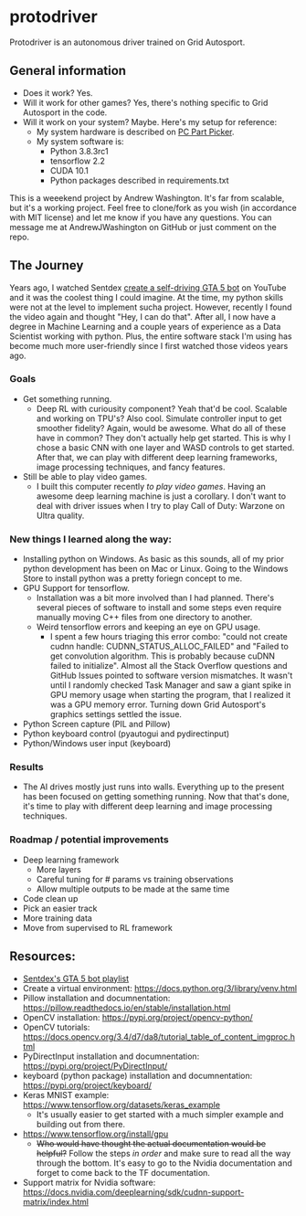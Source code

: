 # protodriver
Protodriver is an autonomous driver trained on Grid Autosport.  

## General information
* Does it work? Yes.  
* Will it work for other games? Yes, there's nothing specific to Grid Autosport in the code.  
* Will it work on your system? Maybe. Here's my setup for reference:
  * My system hardware is described on [PC Part Picker](https://pcpartpicker.com/list/bjXFyk).  
  * My system software is:
    * Python 3.8.3rc1
    * tensorflow 2.2
    * CUDA 10.1
    * Python packages described in requirements.txt

  
This is a weeekend project by Andrew Washington. It's far from scalable, but it's a working project. Feel free to clone/fork as you wish (in accordance with MIT license) and let me know if you have any questions. You can message me at AndrewJWashington on GitHub or just comment on the repo.  

## The Journey
Years ago, I watched Sentdex [create a self-driving GTA 5 bot](https://www.youtube.com/playlist?list=PLQVvvaa0QuDeETZEOy4VdocT7TOjfSA8a) on YouTube and it was the coolest thing I could imagine. At the time, my python skills were not at the level to implement sucha project. However, recently I found the video again and thought "Hey, I can do that". After all, I now have a degree in Machine Learning and a couple years of experience as a Data Scientist working with python. Plus, the entire software stack I'm using has become much more user-friendly since I first watched those videos years ago.  

### Goals
* Get something running.
  * Deep RL with curiousity component? Yeah that'd be cool. Scalable and working on TPU's? Also cool. Simulate controller input to get smoother fidelity? Again, would be awesome. What do all of these have in common? They don't actually help get started. This is why I chose a basic CNN with one layer and WASD controls to get started. After that, we can play with different deep learning frameworks, image processing techniques, and fancy features.
* Still be able to play video games. 
  * I built this computer recently _to play video games_. Having an awesome deep learning machine is just a corollary. I don't want to deal with driver issues when I try to play Call of Duty: Warzone on Ultra quality.

### New things I learned along the way:
* Installing python on Windows. As basic as this sounds, all of my prior python development has been on Mac or Linux. Going to the Windows Store to install python was a pretty foriegn concept to me.
* GPU Support for tensorflow. 
  * Installation was a bit more involved than I had planned. There's several pieces of software to install and some steps even require manually moving C++ files from one directory to another.
  * Weird tensorflow errors and keeping an eye on GPU usage. 
    * I spent a few hours triaging this error combo: "could not create cudnn handle: CUDNN_STATUS_ALLOC_FAILED" and "Failed to get convolution algorithm. This is probably because cuDNN failed to initialize". Almost all the Stack Overflow questions and GitHub Issues pointed to software version mismatches. It wasn't until I randomly checked Task Manager and saw a giant spike in GPU memory usage when starting the program, that I realized it was a GPU memory error. Turning down Grid Autosport's graphics settings settled the issue.
* Python Screen capture (PIL and Pillow)
* Python keyboard control (pyautogui and pydirectinput)
* Python/Windows user input (keyboard)

### Results
* The AI drives mostly just runs into walls. Everything up to the present has been focused on getting something running. Now that that's done, it's time to play with different deep learning and image processing techniques.

### Roadmap / potential improvements
* Deep learning framework
  * More layers
  * Careful tuning for # params vs training observations
  * Allow multiple outputs to be made at the same time
* Code clean up
* Pick an easier track
* More training data
* Move from supervised to RL framework

## Resources:
* [Sentdex's GTA 5 bot playlist](https://www.youtube.com/playlist?list=PLQVvvaa0QuDeETZEOy4VdocT7TOjfSA8a)
* Create a virtual environment: https://docs.python.org/3/library/venv.html
* Pillow installation and documnentation: https://pillow.readthedocs.io/en/stable/installation.html
* OpenCV installation: https://pypi.org/project/opencv-python/
* OpenCV tutorials: https://docs.opencv.org/3.4/d7/da8/tutorial_table_of_content_imgproc.html
* PyDirectInput installation and documnentation: https://pypi.org/project/PyDirectInput/
* keyboard (python package) installation and documnentation: https://pypi.org/project/keyboard/
* Keras MNIST example: https://www.tensorflow.org/datasets/keras_example
  * It's usually easier to get started with a much simpler example and building out from there.
* https://www.tensorflow.org/install/gpu
  * ~~Who would have thought the actual documentation would be helpful?~~ Follow the steps _in order_ and make sure to read all the way through the bottom. It's easy to go to the Nvidia documentation and forget to come back to the TF documentation.
* Support matrix for Nvidia software: https://docs.nvidia.com/deeplearning/sdk/cudnn-support-matrix/index.html
